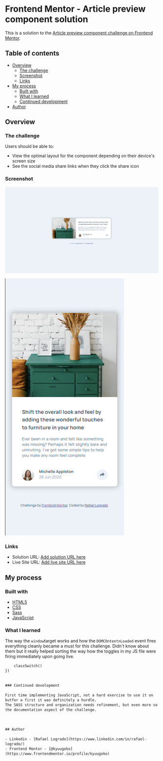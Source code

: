 # Frontend Mentor - Article preview component solution

This is a solution to the [Article preview component challenge on Frontend Mentor](https://www.frontendmentor.io/challenges/article-preview-component-dYBN_pYFT).

## Table of contents

- [Overview](#overview)
  - [The challenge](#the-challenge)
  - [Screenshot](#screenshot)
  - [Links](#links)
- [My process](#my-process)
  - [Built with](#built-with)
  - [What I learned](#what-i-learned)
  - [Continued development](#continued-development)
- [Author](#author)



## Overview

### The challenge

Users should be able to:

- View the optimal layout for the component depending on their device's screen size
- See the social media share links when they click the share icon

### Screenshot

![Desktop](./images/desktop-screen.png)

![Mobile](./images/mobile-screen.png)

### Links

- Solution URL: [Add solution URL here](https://https://github.com/kyuugoko/article-preview-component)
- Live Site URL: [Add live site URL here](https://sage-alfajores-0596e7.netlify.app)



## My process

### Built with

- [HTML5](https://img.shields.io/badge/HTML5-E34F26?style=for-the-badge&logo=html5&logoColor=white)
- [CSS](https://img.shields.io/badge/CSS3-1572B6?style=for-the-badge&logo=css3&logoColor=white)
- [Sass](https://img.shields.io/badge/Sass-CC6699?style=for-the-badge&logo=sass&logoColor=whit)
- [JavaScript](https://img.shields.io/badge/JavaScript-F7DF1E?style=for-the-badge&logo=javascript&logoColor=black)


### What I learned

The way the ```window```target works and how the ```DOMCOntentnLoaded``` event fires everything cleanly became a must for this challenge. Didn't know about them but it really helped sorting the way how the toggles in my JS file were firing immediately upon going live.

```window.addEventListener('DOMContentLoaded', () => {
    classSwitch()
})


### Continued development

First time implementing JavaScript, not a hard exercise to use it on butfor a first it was definitely a hurdle.
The SASS structure and organization needs refinement, but even more so the documentation aspect of the challenge.



## Author

- Linkedin - [Rafael Logrado](https://www.linkedin.com/in/rafael-logrado/)
- Frontend Mentor - [@kyuugoko](https://www.frontendmentor.io/profile/kyuugoko)
